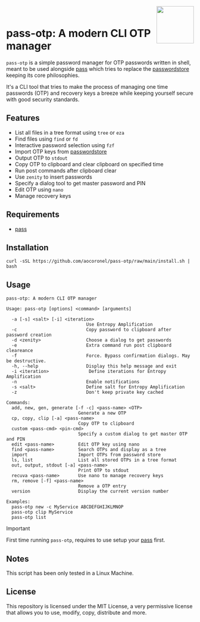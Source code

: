 <img src="https://git.disroot.org/aocoronel/images/raw/branch/main/pass.png" align="right" height="100"/>
<br>

# pass-otp: A modern CLI OTP manager

`pass-otp` is a simple password manager for OTP passwords written in shell, meant to be used alongside [pass](https://github.com/aocoronel/pass) which tries to replace the [passwordstore](https://www.passwordstore.org/) keeping its core philosophies.

It's a CLI tool that tries to make the process of managing one time passwords (OTP) and recovery keys a breeze while keeping yourself secure with good security standards.

## Features

- List all files in a tree format using `tree` or `eza`
- Find files using `find` or `fd`
- Interactive password selection using `fzf`
- Import OTP keys from [passwordstore](https://www.passwordstore.org/)
- Output OTP to `stdout`
- Copy OTP to clipboard and clear clipboard on specified time
- Run post commands after clipboard clear
- Use `zenity` to insert passwords
- Specify a dialog tool to get master password and PIN
- Edit OTP using `nano`
- Manage recovery keys

## Requirements

- [pass](https://github.com/aocoronel/pass)

## Installation

```
curl -sSL https://github.com/aocoronel/pass-otp/raw/main/install.sh | bash
```

## Usage

```
pass-otp: A modern CLI OTP manager

Usage: pass-otp [options] <command> [arguments]

  -a [-s] <salt> [-i] <iteration>
                              Use Entropy Amplification
  -c                          Copy password to clipboard after password creation
  -d <zenity>                 Choose a dialog to get passwords
  -e                          Extra command run post clipboard cleareance
  -f                          Force. Bypass confirmation dialogs. May be destructive.
  -h, --help                  Display this help message and exit
  -i <iteration>               Define iterations for Entropy Amplification
  -n                          Enable notifications
  -s <salt>                   Define salt for Entropy Amplification
  -z                          Don't keep private key cached

Commands:
  add, new, gen, generate [-f -c] <pass-name> <OTP>
                           Generate a new OTP
  cp, copy, clip [-a] <pass-name>
                           Copy OTP to clipboard
  custom <pass-cmd> <pin-cmd>
                           Specify a custom dialog to get master OTP and PIN
  edit <pass-name>         Edit OTP key using nano
  find <pass-name>         Search OTPs and display as a tree
  import                   Import OTPs from password store
  ls, list                 List all stored OTPs in a tree format
  out, output, stdout [-a] <pass-name>
                           Print OTP to stdout
  recuva <pass-name>       Use nano to manage recovery keys
  rm, remove [-f] <pass-name>
                           Remove a OTP entry
  version                  Display the current version number

Examples:
  pass-otp new -c MyService ABCDEFGHIJKLMNOP
  pass-otp clip MyService
  pass-otp list
```

> [!IMPORTANT]
> First time running `pass-otp`, requires to use setup your [pass](https://github.com/aocoronel/pass) first.

## Notes

This script has been only tested in a Linux Machine.

## License

This repository is licensed under the MIT License, a very permissive license that allows you to use, modify, copy, distribute and more.
